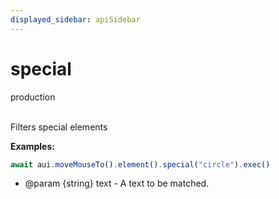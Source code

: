 ```yaml
---
displayed_sidebar: apiSidebar
---
```

# special
<span class="theme-doc-version-badge badge badge--success">production</span><br/><br/>

Filters special elements

**Examples:** 
```typescript
await aui.moveMouseTo().element().special("circle").exec()
```

   * @param {string} text - A text to be matched.
